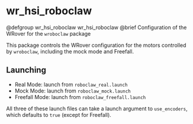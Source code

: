 # wr_hsi_roboclaw

@defgroup wr_hsi_roboclaw wr_hsi_roboclaw
@brief Configuration of the WRover for the `wroboclaw` package

This package controls the WRover configuration for the motors controlled by `wroboclaw`, including the mock mode and Freefall.

## Launching

* Real Mode: launch from `roboclaw_real.launch`
* Mock Mode: launch from `roboclaw_mock.launch`
* Freefall Mode: launch from `roboclaw_freefall.launch`

All three of these launch files can take a launch argument to `use_encoders`, which defaults to `true` (except for Freefall).
